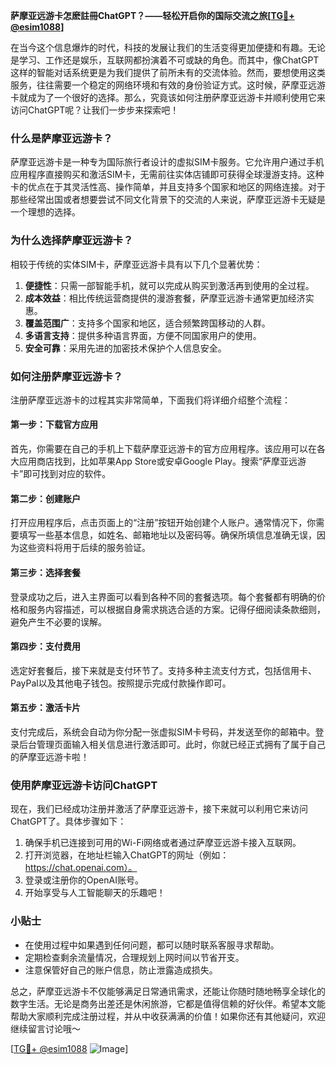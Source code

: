 **萨摩亚远游卡怎麽註冊ChatGPT？——轻松开启你的国际交流之旅[[TG💪+ @esim1088](https://t.me/s/esim1088)]**

在当今这个信息爆炸的时代，科技的发展让我们的生活变得更加便捷和有趣。无论是学习、工作还是娱乐，互联网都扮演着不可或缺的角色。而其中，像ChatGPT这样的智能对话系统更是为我们提供了前所未有的交流体验。然而，要想使用这类服务，往往需要一个稳定的网络环境和有效的身份验证方式。这时候，萨摩亚远游卡就成为了一个很好的选择。那么，究竟该如何注册萨摩亚远游卡并顺利使用它来访问ChatGPT呢？让我们一步步来探索吧！

### 什么是萨摩亚远游卡？

萨摩亚远游卡是一种专为国际旅行者设计的虚拟SIM卡服务。它允许用户通过手机应用程序直接购买和激活SIM卡，无需前往实体店铺即可获得全球漫游支持。这种卡的优点在于其灵活性高、操作简单，并且支持多个国家和地区的网络连接。对于那些经常出国或者想要尝试不同文化背景下的交流的人来说，萨摩亚远游卡无疑是一个理想的选择。

### 为什么选择萨摩亚远游卡？

相较于传统的实体SIM卡，萨摩亚远游卡具有以下几个显著优势：

1. **便捷性**：只需一部智能手机，就可以完成从购买到激活再到使用的全过程。
2. **成本效益**：相比传统运营商提供的漫游套餐，萨摩亚远游卡通常更加经济实惠。
3. **覆盖范围广**：支持多个国家和地区，适合频繁跨国移动的人群。
4. **多语言支持**：提供多种语言界面，方便不同国家用户的使用。
5. **安全可靠**：采用先进的加密技术保护个人信息安全。

### 如何注册萨摩亚远游卡？

注册萨摩亚远游卡的过程其实非常简单，下面我们将详细介绍整个流程：

#### 第一步：下载官方应用

首先，你需要在自己的手机上下载萨摩亚远游卡的官方应用程序。该应用可以在各大应用商店找到，比如苹果App Store或安卓Google Play。搜索“萨摩亚远游卡”即可找到对应的软件。

#### 第二步：创建账户

打开应用程序后，点击页面上的“注册”按钮开始创建个人账户。通常情况下，你需要填写一些基本信息，如姓名、邮箱地址以及密码等。确保所填信息准确无误，因为这些资料将用于后续的服务验证。

#### 第三步：选择套餐

登录成功之后，进入主界面可以看到各种不同的套餐选项。每个套餐都有明确的价格和服务内容描述，可以根据自身需求挑选合适的方案。记得仔细阅读条款细则，避免产生不必要的误解。

#### 第四步：支付费用

选定好套餐后，接下来就是支付环节了。支持多种主流支付方式，包括信用卡、PayPal以及其他电子钱包。按照提示完成付款操作即可。

#### 第五步：激活卡片

支付完成后，系统会自动为你分配一张虚拟SIM卡号码，并发送至你的邮箱中。登录后台管理页面输入相关信息进行激活即可。此时，你就已经正式拥有了属于自己的萨摩亚远游卡啦！

### 使用萨摩亚远游卡访问ChatGPT

现在，我们已经成功注册并激活了萨摩亚远游卡，接下来就可以利用它来访问ChatGPT了。具体步骤如下：

1. 确保手机已连接到可用的Wi-Fi网络或者通过萨摩亚远游卡接入互联网。
2. 打开浏览器，在地址栏输入ChatGPT的网址（例如：https://chat.openai.com）。
3. 登录或注册你的OpenAI账号。
4. 开始享受与人工智能聊天的乐趣吧！

### 小贴士

- 在使用过程中如果遇到任何问题，都可以随时联系客服寻求帮助。
- 定期检查剩余流量情况，合理规划上网时间以节省开支。
- 注意保管好自己的账户信息，防止泄露造成损失。

总之，萨摩亚远游卡不仅能够满足日常通讯需求，还能让你随时随地畅享全球化的数字生活。无论是商务出差还是休闲旅游，它都是值得信赖的好伙伴。希望本文能帮助大家顺利完成注册过程，并从中收获满满的价值！如果你还有其他疑问，欢迎继续留言讨论哦～

[[TG💪+ @esim1088](https://t.me/s/esim1088) ![Image](https://i.postimg.cc/4NQfJmqS/Snipaste-2025-05-13-00-14-12.png)]